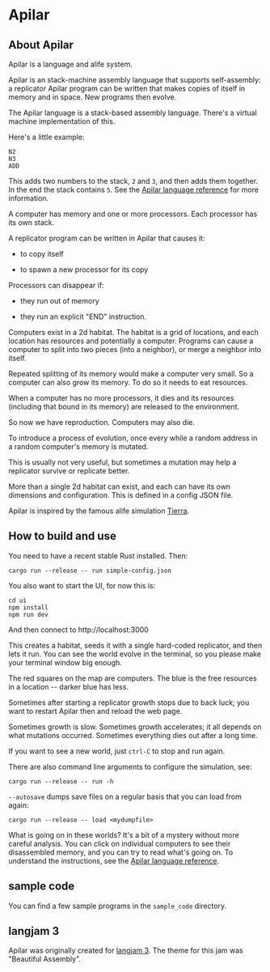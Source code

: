 # Apilar

## About Apilar

Apilar is a language and alife system.

Apilar is an stack-machine assembly language that supports self-assembly: a
replicator Apilar program can be written that makes copies of itself in memory
and in space. New programs then evolve.

The Apilar language is a stack-based assembly language. There's a virtual
machine implementation of this.

Here's a little example:

```
N2
N3
ADD
```

This adds two numbers to the stack, `2` and `3`, and then adds them together.
In the end the stack contains `5`. See the [Apilar language
reference](doc/language.md) for more information.

A computer has memory and one or more processors. Each processor has its own
stack.

A replicator program can be written in Apilar that causes it:

- to copy itself

- to spawn a new processor for its copy

Processors can disappear if:

- they run out of memory

- they run an explicit "END" instruction.

Computers exist in a 2d habitat. The habitat is a grid of locations, and each
location has resources and potentially a computer. Programs can cause a
computer to split into two pieces (into a neighbor), or merge a neighbor into
itself.

Repeated splitting of its memory would make a computer very small. So a
computer can also grow its memory. To do so it needs to eat resources.

When a computer has no more processors, it dies and its resources (including
that bound in its memory) are released to the environment.

So now we have reproduction. Computers may also die.

To introduce a process of evolution, once every while a random address in a
random computer's memory is mutated.

This is usually not very useful, but sometimes a mutation may help a replicator
survive or replicate better.

More than a single 2d habitat can exist, and each can have its own dimensions
and configuration. This is defined in a config JSON file.

Apilar is inspired by the famous alife simulation
[Tierra](<https://en.wikipedia.org/wiki/Tierra_(computer_simulation)>).

## How to build and use

You need to have a recent stable Rust installed. Then:

```
cargo run --release -- run simple-config.json
```

You also want to start the UI, for now this is:

```
cd ui
npm install
npm run dev
```

And then connect to http://localhost:3000

This creates a habitat, seeds it with a single hard-coded replicator, and then
lets it run. You can see the world evolve in the terminal, so you please make
your terminal window big enough.

The red squares on the map are computers. The blue is the free resources in a
location -- darker blue has less.

Sometimes after starting a replicator growth stops due to back luck; you want
to restart Apilar then and reload the web page.

Sometimes growth is slow. Sometimes growth accelerates; it all depends on what
mutations occurred. Sometimes everything dies out after a long time.

If you want to see a new world, just `ctrl-C` to stop and run again.

There are also command line arguments to configure the simulation, see:

```
cargo run --release -- run -h
```

`--autosave` dumps save files on a regular basis that you can load from again:

```
cargo run --release -- load <mydumpfile>
```

What is going on in these worlds? It's a bit of a mystery without more careful
analysis. You can click on individual computers to see their disassembled
memory, and you can try to read what's going on. To understand the
instructions, see the [Apilar language reference](doc/language.md).

## sample code

You can find a few sample programs in the `sample_code` directory.

## langjam 3

Apilar was originally created for [langjam
3](https://github.com/langjam/jam0003). The theme for this jam was "Beautiful
Assembly".

